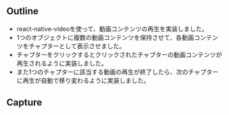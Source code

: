 ## Outline
- react-native-videoを使って、動画コンテンツの再生を実装しました。
- 1つのオブジェクトに複数の動画コンテンツを保持させて、各動画コンテンツをチャプターとして表示させました。
- チャプターをクリックするとクリックされたチャプターの動画コンテンツが再生されるように実装しました。
- また1つのチャプターに該当する動画の再生が終了したら、次のチャプターに再生が自動で移り変わるように実装しました。

## Capture
